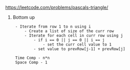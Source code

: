 https://leetcode.com/problems/pascals-triangle/

1. Bottom up
        
        - Iterate from row 1 to n using i
            - Create a list of size of the curr row
            - Iterate for each cell in curr row using j
                - if i == 0 || j == 0 || i == j
                    - set the curr cell value to 1
                - set value to prevRow[j-1] + prevRow[j]
        
        Time Comp - n*n
        Space Comp - 1
